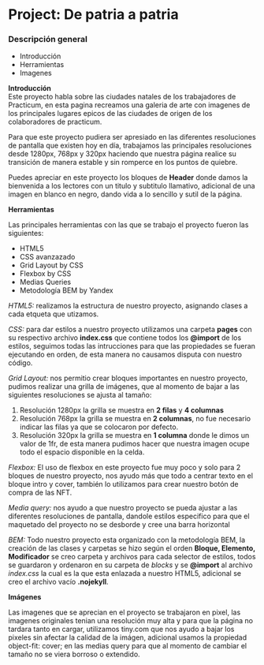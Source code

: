 # Project: De patria a patria
### Descripción general    
* Introducción  
* Herramientas
* Imagenes
  
**Introducción**    
  Este proyecto habla sobre las ciudades natales de los trabajadores de Practicum, en esta pagina recreamos una galeria de arte con imagenes de los principales lugares epicos de las ciudades de origen de los colaboradores de practicum.

 Para que este proyecto pudiera ser apresiado en las diferentes resoluciones de pantalla que existen hoy en día, trabajamos las principales resoluciones desde 1280px, 768px y 320px haciendo que nuestra página realice su transición de manera estable y sin romperce en los puntos de quiebre. 

Puedes apreciar en este proyecto los bloques de **Header** donde damos la bienvenida a los lectores con un titulo y subtitulo llamativo, adicional de una imagen en blanco en negro, dando vida a lo sencillo y sutil de la página. 
    
  
**Herramientas** 

Las principales herramientas con las que se trabajo el proyecto fueron las siguientes: 

* HTML5 
* CSS avanzazado
* Grid Layout by CSS
* Flexbox by CSS
* Medias Queries
* Metodología BEM by Yandex

*HTML5:* realizamos la estructura de nuestro proyecto, asignando clases a cada etqueta que utizamos. 

*CSS:* para dar estilos a nuestro proyecto utilizamos una carpeta **pages** con su respectivo archivo **index.css** que contiene todos los **@import** de los estilos, seguimos todas las intrucciones para que las propiedades se fueran ejecutando en orden, de esta manera no causamos disputa con nuestro código. 

*Grid Layout:* nos permitio crear bloques importantes en nuestro proyecto, pudimos realizar una grilla de imágenes, que al momento de bajar a las siguientes resoluciones se ajusta al tamaño:

1. Resolución 1280px la grilla se muestra en **2 filas** y **4 columnas**
2. Resolución 768px la grilla se muestra en **2 columnas**, no fue necesario indicar las filas ya que se colocaron por defecto. 
3. Resolución 320px la grilla se muestra en **1 columna** donde le dimos un valor de 1fr, de esta manera pudimos hacer que nuestra imagen ocupe todo el espacio disponible en la celda.

*Flexbox:* El uso de flexbox en este proyecto fue muy poco y solo para 2 bloques de nuestro proyecto, nos ayudo más que todo a centrar texto en el bloque intro y cover, también lo utilizamos para crear nuestro botón de compra de las NFT. 

*Media query:* nos ayudo a que nuestro proyecto se pueda ajustar a las diferentes resoluciones de pantalla, dandole estilos especifico para que el maquetado del proyecto no se desborde y cree una barra horizontal

*BEM:* Todo nuestro proyecto esta organizado con la metodología BEM, la creación de las clases y carpetas se hizo según el orden **Bloque, Elemento, Modificador** se creo carpeta y archivos para cada selector de estilos, todos se guardaron y ordenaron en su carpeta de *blocks* y se **@import** al archivo *index.css* la cual es la que esta enlazada a nuestro HTML5, adicional se creo el archivo vacío **.nojekyll**. 

**Imágenes**  
  
  Las imagenes que se aprecian en el proyecto se trabajaron en pixel, las imagenes originales tenian una resolución muy alta y para que la página no tardara tanto en cargar, utilizamos tiny.com que nos ayudo a bajar los pixeles sin afectar la calidad de la imágen, adicional usamos la propiedad object-fit: cover; en las medias query para que al momento de cambiar el tamaño no se viera borroso o extendido. 
